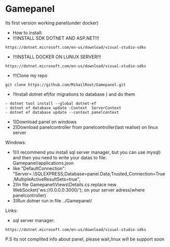 # Gamepanel
Its first version working panel(under docker)
- How to install:
- !!!INSTALL SDK DOTNET AND ASP.NET!!!
~~~
https://dotnet.microsoft.com/en-us/download/visual-studio-sdks
~~~
- !!!INSTALL DOCKER ON LUNUX SERVER!!!
~~~
https://dotnet.microsoft.com/en-us/download/visual-studio-sdks
~~~
- !!!Clone my repo 
~~~
git clone https://github.com/MihailRoot/Gamepanel.git
~~~
- !!Install dotnet ef(for migrations to database ) and do them
~~~
- dotnet tool install --global dotnet-ef
- dotnet ef database update -Context  ServerContext  
- dotnet ef database update --context panelcontext
~~~
- 1)Download panel on windows
- 2)Download panelcontroller from panelcontroller(last realise) on linux server

Windows:
- 1)(I recommend you install sql server manager, but you can use mysql) and then you need to write your datas to file: Gamepanel/applications.json
- like  "DefaultConnection": "Server=.\\SQLEXPRESS;Database=panel.Data;Trusted_Connection=True;MultipleActiveResultSets=true",
- 2)In file Gamepanel\Views\Details.cs replace new WebSocket('ws://0.0.0.0:3000/'); on your server adress(where panelcontroller) 
- 3)Run dotner run in file ../Gamepanel/

Links:
- sql server manager:
~~~
https://dotnet.microsoft.com/en-us/download/visual-studio-sdks
~~~


P.S its not complited info about panel, please wait,linux will be support soon
